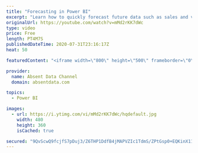 ```yaml
---
title: "Forecasting in Power BI"
excerpt: "Learn how to quickly forecast future data such as sales and values with the analytics pane in Power BI."
originalUrl: https://youtube.com/watch?v=mMd2rKK7dWc
type: video
price: Free
length: PT4M7S
publishedDateTime: 2020-07-31T23:16:17Z
heat: 50

featuredContent: "<iframe width=\"800\" height=\"500\" frameborder=\"0\" src=\"https://www.youtube.com/embed/mMd2rKK7dWc\" allow=\"accelerometer; autoplay; encrypted-media; gyroscope; picture-in-picture\" allowfullscreen></iframe>"

provider:
  name: Absent Data Channel
  domain: absentdata.com

topics:
  - Power BI

images:
  - url: https://i.ytimg.com/vi/mMd2rKK7dWc/hqdefault.jpg
    width: 480
    height: 360
    isCached: true

secured: "9QvScwQ9fcjfS7pDuj3/Z6THP1DdfB4jMAPVZIc1TdmS/ZPtGsp0+EQKinX11WAaiXPb0Hcq7yjP9PXa3h56f+x4WiBzvgVUMZPlnkD/Eh6iX6JHxxGrIwNrOrQz8K5lvKOHFuS55JUkBM10kMw/YtFmD2lylASk5PFocx8fubmURRfHtR5psZC04SGKuVmwWRhsG6V2JLrPXVGMJe3wenPdh2cbSAOr28sytJ2ISfVh+b6hxbVPbRJPiV/1sC8NRipNu+SnRjVqNtMiSEKUXiDhuU4jDStUfqEiuL/esXY+NmB640NLQP4SWVN+dtDIV0214+lUCRJLmiQNCLnmJuLNAJ5GlgT4nm6b2gY2OGNd66s/mDG2pJaoH/UtrQnZN+KuNs7e3da83+vJL4VlZonvKCgVqtAo/nUsNqRL0ZM=;pRlSVSlf3f5qPzOcihN6rQ=="
---
```


